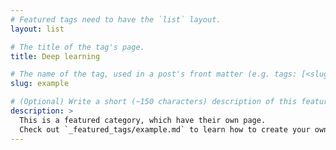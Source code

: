 ```yaml
---
# Featured tags need to have the `list` layout.
layout: list

# The title of the tag's page.
title: Deep learning

# The name of the tag, used in a post's front matter (e.g. tags: [<slug>]).
slug: example

# (Optional) Write a short (~150 characters) description of this featured tag.
description: >
  This is a featured category, which have their own page.
  Check out `_featured_tags/example.md` to learn how to create your own.
---
```

